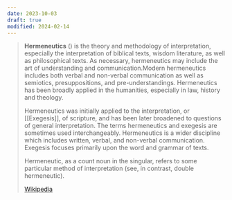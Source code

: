 ```yaml
---
date: 2023-10-03
draft: true
modified: 2024-02-14
---
```


> **Hermeneutics** () is the theory and methodology of interpretation, especially the interpretation of biblical texts, wisdom literature, as well as philosophical texts. As necessary, hermeneutics may include the art of understanding and communication.Modern hermeneutics includes both verbal and non-verbal communication as well as semiotics, presuppositions, and pre-understandings. Hermeneutics has been broadly applied in the humanities, especially in law, history and theology.
> 
> Hermeneutics was initially applied to the interpretation, or [[Exegesis]], of scripture, and has been later broadened to questions of general interpretation. The terms hermeneutics and exegesis are sometimes used interchangeably. Hermeneutics is a wider discipline which includes written, verbal, and non-verbal communication. Exegesis focuses primarily upon the word and grammar of texts.
> 
> Hermeneutic, as a count noun in the singular, refers to some particular method of interpretation (see, in contrast, double hermeneutic).
> 
> [Wikipedia](https://en.wikipedia.org/wiki/Hermeneutics)
